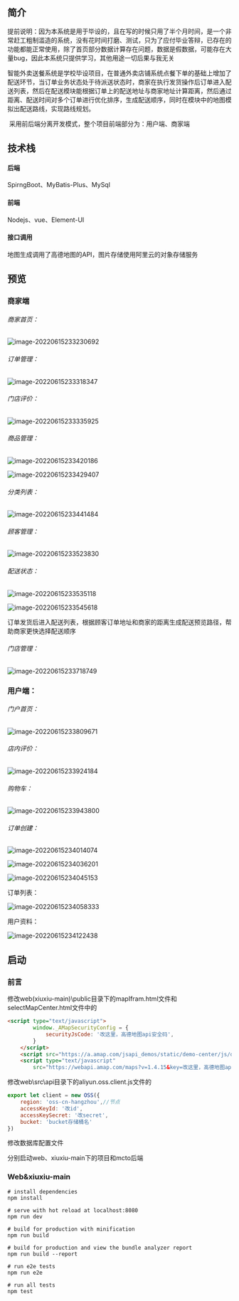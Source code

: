 ## 简介
提前说明：因为本系统是用于毕设的，且在写的时候只用了半个月时间，是一个非常赶工粗制滥造的系统，没有花时间打磨、测试，只为了应付毕业答辩，已存在的功能都能正常使用，除了首页部分数据计算存在问题，数据是假数据，可能存在大量bug，因此本系统只提供学习，其他用途一切后果与我无关

​        智能外卖送餐系统是学校毕设项目，在普通外卖店铺系统点餐下单的基础上增加了配送环节，当订单业务状态处于待派送状态时，商家在执行发货操作后订单进入配送列表，然后在配送模块能根据订单上的配送地址与商家地址计算距离，然后通过距离、配送时间对多个订单进行优化排序，生成配送顺序，同时在模块中的地图模拟出配送路线，实现路线规划。

​        采用前后端分离开发模式，整个项目前端部分为：用户端、商家端

## 技术栈

#### 后端

SpirngBoot、MyBatis-Plus、MySql

#### 前端

Nodejs、vue、Element-UI

#### 接口调用

地图生成调用了高德地图的API，图片存储使用阿里云的对象存储服务

## 预览

### 商家端

###### 商家首页：

![image-20220615233230692](https://s3.bmp.ovh/imgs/2022/06/16/e848762ecb0bc1dd.png)

###### 订单管理：

![image-20220615233318347](https://s3.bmp.ovh/imgs/2022/06/16/810d6d719217b63c.png)

###### 门店评价：

![image-20220615233335925](https://s3.bmp.ovh/imgs/2022/06/16/062d381944c745ba.png)

###### 商品管理：

![image-20220615233420186](https://s3.bmp.ovh/imgs/2022/06/16/224389fc1a775df7.png)

![image-20220615233429407](https://i.postimg.cc/SRmk0w8R/image-20220615233429407.png)

###### 分类列表：

![image-20220615233441484](https://i.postimg.cc/25ppRsNY/image-20220615233441484.png)

###### 顾客管理：

![image-20220615233523830](https://i.postimg.cc/j5MJmY5J/image-20220615233523830.png)

###### 配送状态：

![image-20220615233535118](https://i.postimg.cc/y8RcdGfw/image-20220615233535118.png)

![image-20220615233545618](https://i.postimg.cc/3Nw2xJ6B/image-20220615233545618.png)

订单发货后进入配送列表，根据顾客订单地址和商家的距离生成配送预览路径，帮助商家更快选择配送顺序

###### 门店管理：

![image-20220615233718749](https://i.postimg.cc/Jnxb8BT0/image-20220615233718749.png)

### 用户端：

###### 门户首页：

![image-20220615233809671](https://i.postimg.cc/6QsVfK2W/image-20220615233809671.png)

###### 店内评价：

![image-20220615233924184](https://i.postimg.cc/8P5b1tgS/image-20220615233924184.png)

###### 购物车：

![image-20220615233943800](https://i.postimg.cc/qRTL4r4b/image-20220615233943800.png)

###### 订单创建：

![image-20220615234014074](https://i.postimg.cc/bNC3b49r/image-20220615234014074.png)

![image-20220615234036201](https://i.postimg.cc/gj44g79M/image-20220615234036201.png)

![image-20220615234045153](https://i.postimg.cc/V6qKC6KP/image-20220615234045153.png)

订单列表：

![image-20220615234058333](https://i.postimg.cc/2SqtdJSc/image-20220615234058333.png)

用户资料：

![image-20220615234122438](https://i.postimg.cc/PJr3CV7M/image-20220615234122438.png)



## 启动

### 前言

修改web(xiuxiu-main)\public目录下的mapIfram.html文件和selectMapCenter.html文件中的

```html
<script type="text/javascript">
        window._AMapSecurityConfig = {
            securityJsCode: '改这里，高德地图api安全码',
        }
    </script>
    <script src="https://a.amap.com/jsapi_demos/static/demo-center/js/demoutils.js"></script>
    <script type="text/javascript"
        src="https://webapi.amap.com/maps?v=1.4.15&key=改这里，高德地图api的key值&plugin=AMap.Driving&plugin=AMap.Driving"></script>

```

修改web\src\api目录下的aliyun.oss.client.js文件的

```javascript
export let client = new OSS({
    region: 'oss-cn-hangzhou',//节点
    accessKeyId: '改id',
    accessKeySecret: '改secret',
    bucket: 'bucket存储桶名'
})
```
修改数据库配置文件

分别启动web、xiuxiu-main下的项目和mcto后端

### Web&xiuxiu-main

```
# install dependencies
npm install

# serve with hot reload at localhost:8080
npm run dev

# build for production with minification
npm run build

# build for production and view the bundle analyzer report
npm run build --report

# run e2e tests
npm run e2e

# run all tests
npm test
```


